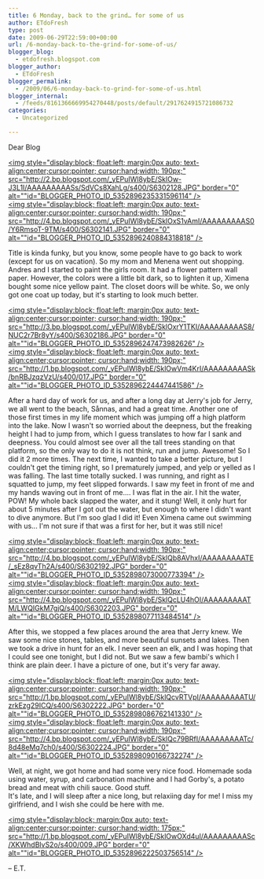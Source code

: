 ```yaml
---
title: 6 Monday, back to the grind… for some of us
author: ETdoFresh
type: post
date: 2009-06-29T22:59:00+00:00
url: /6-monday-back-to-the-grind-for-some-of-us/
blogger_blog:
  - etdofresh.blogspot.com
blogger_author:
  - ETdoFresh
blogger_permalink:
  - /2009/06/6-monday-back-to-grind-for-some-of-us.html
blogger_internal:
  - /feeds/8161366669954270448/posts/default/2917624915721086732
categories:
  - Uncategorized

---
```

<div>
  Dear Blog
</div>

[<img style="display:block; float:left; margin:0px auto; text-align:center;cursor:pointer; cursor:hand;width: 190px;" src="http://2.bp.blogspot.com/_yEPuIWl8ybE/SklOw-J3L1I/AAAAAAAAASs/SdVCs8XahLg/s400/S6302128.JPG" border="0" alt=""id="BLOGGER_PHOTO_ID_5352896235331596114" />][1]  
[<img style="display:block; float:left; margin:0px auto; text-align:center;cursor:pointer; cursor:hand;width: 190px;" src="http://4.bp.blogspot.com/_yEPuIWl8ybE/SklOxS1vAmI/AAAAAAAAAS0/Y6RmsoT-9TM/s400/S6302141.JPG" border="0" alt=""id="BLOGGER_PHOTO_ID_5352896240884318818" />][2]

<div>
  Title is kinda funky, but you know, some people have to go back to work (except for us on vacation). So my mom and Menena went out shopping. Andres and I started to paint the girls room. It had a flower pattern wall paper. However, the colors were a little bit dark, so to lighten it up, Ximena bought some nice yellow paint. The closet doors will be white. So, we only got one coat up today, but it's starting to look much better.
</div>

[<img style="display:block; float:left; margin:0px auto; text-align:center;cursor:pointer; cursor:hand;width: 190px;" src="http://3.bp.blogspot.com/_yEPuIWl8ybE/SklOxrY1TKI/AAAAAAAAAS8/NUC2r7Br8yY/s400/S6302186.JPG" border="0" alt=""id="BLOGGER_PHOTO_ID_5352896247473982626" />][3]  
[<img style="display:block; float:left; margin:0px auto; text-align:center;cursor:pointer; cursor:hand;width: 190px;" src="http://1.bp.blogspot.com/_yEPuIWl8ybE/SklOwVm4KrI/AAAAAAAAASk/bnRBJzqzVzU/s400/017.JPG" border="0" alt=""id="BLOGGER_PHOTO_ID_5352896224447441586" />][4]

<div>
  After a hard day of work for us, and after a long day at Jerry's job for Jerry, we all went to the beach, Sånnas, and had a great time. Another one of those first times in my life moment which was jumping off a high platform into the lake. Now I wasn't so worried about the deepness, but the freaking height I had to jump from, which I guess translates to how far I sank and deepness. You could almost see over all the tall trees standing on that platform, so the only way to do it is not think, run and jump. Awesome! So I did it 2 more times. The next time, I wanted to take a better picture, but I couldn't get the timing right, so I prematurely jumped, and yelp or yelled as I was falling. The last time totally sucked. I was running, and right as I squatted to jump, my feet slipped forwards. I saw my feet in front of me and my hands waving out in front of me.... I was flat in the air. I hit the water, POW! My whole back slapped the water, and it stung! Well, it only hurt for about 5 minutes after I got out the water, but enough to where I didn't want to dive anymore. But I'm soo glad I did it! Even Ximena came out swimming with us... I'm not sure if that was a first for her, but it was still nice!
</div>

[<img style="display:block; float:left; margin:0px auto; text-align:center;cursor:pointer; cursor:hand;width: 190px;" src="http://4.bp.blogspot.com/_yEPuIWl8ybE/SklQb8AVhxI/AAAAAAAAATE/_sEz8qvTh2A/s400/S6302192.JPG" border="0" alt=""id="BLOGGER_PHOTO_ID_5352898073000773394" />][5]  
[<img style="display:block; float:left; margin:0px auto; text-align:center;cursor:pointer; cursor:hand;width: 190px;" src="http://4.bp.blogspot.com/_yEPuIWl8ybE/SklQcLU4hOI/AAAAAAAAATM/LWQIGkM7gjQ/s400/S6302203.JPG" border="0" alt=""id="BLOGGER_PHOTO_ID_5352898077113484514" />][6]

<div>
  After this, we stopped a few places around the area that Jerry knew. We saw some nice stones, tables, and more beautiful sunsets and lakes. Then we took a drive in hunt for an elk. I never seen an elk, and I was hoping that I could see one tonight, but I did not. But we saw a few bambi's which I think are plain deer. I have a picture of one, but it's very far away.
</div>

[<img style="display:block; float:left; margin:0px auto; text-align:center;cursor:pointer; cursor:hand;width: 190px;" src="http://1.bp.blogspot.com/_yEPuIWl8ybE/SklQcvRTVpI/AAAAAAAAATU/zrkEzg29ICQ/s400/S6302222.JPG" border="0" alt=""id="BLOGGER_PHOTO_ID_5352898086762141330" />][7]  
[<img style="display:block; float:left; margin:0px auto; text-align:center;cursor:pointer; cursor:hand;width: 190px;" src="http://4.bp.blogspot.com/_yEPuIWl8ybE/SklQc79BRfI/AAAAAAAAATc/8d48eMq7ch0/s400/S6302224.JPG" border="0" alt=""id="BLOGGER_PHOTO_ID_5352898090166732274" />][8]

<div>
  Well, at night, we got home and had some very nice food. Homemade soda using water, syrup, and carbonation machine and I had Gorby's, a potato bread and meat with chili sauce. Good stuff.
</div>

<div>
  It's late, and I will sleep after a nice long, but relaxiing day for me! I miss my girlfriend, and I wish she could be here with me.
</div>

[<img style="display:block; margin:0px auto; text-align:center;cursor:pointer; cursor:hand;width: 175px;" src="http://1.bp.blogspot.com/_yEPuIWl8ybE/SklOwOXd4uI/AAAAAAAAASc/XKWhdBlvS2o/s400/009.JPG" border="0" alt=""id="BLOGGER_PHOTO_ID_5352896222503756514" />][9]

<div>
  – E.T.
</div>

 [1]: http://2.bp.blogspot.com/_yEPuIWl8ybE/SklOw-J3L1I/AAAAAAAAASs/SdVCs8XahLg/s1600/S6302128.JPG
 [2]: http://4.bp.blogspot.com/_yEPuIWl8ybE/SklOxS1vAmI/AAAAAAAAAS0/Y6RmsoT-9TM/s1600/S6302141.JPG
 [3]: http://3.bp.blogspot.com/_yEPuIWl8ybE/SklOxrY1TKI/AAAAAAAAAS8/NUC2r7Br8yY/s1600/S6302186.JPG
 [4]: http://1.bp.blogspot.com/_yEPuIWl8ybE/SklOwVm4KrI/AAAAAAAAASk/bnRBJzqzVzU/s1600/017.JPG
 [5]: http://4.bp.blogspot.com/_yEPuIWl8ybE/SklQb8AVhxI/AAAAAAAAATE/_sEz8qvTh2A/s1600/S6302192.JPG
 [6]: http://4.bp.blogspot.com/_yEPuIWl8ybE/SklQcLU4hOI/AAAAAAAAATM/LWQIGkM7gjQ/s1600/S6302203.JPG
 [7]: http://1.bp.blogspot.com/_yEPuIWl8ybE/SklQcvRTVpI/AAAAAAAAATU/zrkEzg29ICQ/s1600/S6302222.JPG
 [8]: http://4.bp.blogspot.com/_yEPuIWl8ybE/SklQc79BRfI/AAAAAAAAATc/8d48eMq7ch0/s1600/S6302224.JPG
 [9]: http://1.bp.blogspot.com/_yEPuIWl8ybE/SklOwOXd4uI/AAAAAAAAASc/XKWhdBlvS2o/s1600/009.JPG